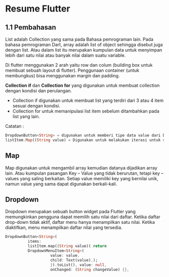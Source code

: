 <h1>Resume Flutter</h1>

## 1.1 Pembahasan
List adalah Collection yang sama pada Bahasa pemrograman lain. Pada bahasa pemrograman Dart, array adalah list of object sehingga disebut juga dengan list. Atau  dalam list itu merupakan kumpulan data untuk menyimpan lebih dari satu nilai atau banyak nilai dalam suatu variable.

Di flutter menggunakan 2 arah yaitu row dan colum (building box untuk membuat sebuah layout di flutter). Penggunaan container (untuk membungkus) bisa menggunakan margin dan padding.

<b>Collection if</b> dan <b>Collection for</b> yang digunakan untuk membuat collection dengan kondisi dan perulangan.
- Collection if digunakan untuk membuat list yang terdiri dari 3 atau 4 item sesuai dengan kondisi.
- Collection for untuk memanipulasi list item sebelum ditambahkan pada list yang lain.<br>

Catatan :
``` dart
DropdownButton<String> = digunakan untuk memberi tipe data value dari Dropdown adalah bertipe String.
listItem.Map((String value) = Digunakan untuk melakukan iterasi untuk setiap item dari listltem sesuai dengan parameter bertipe String.

```
## Map
Map digunakan untuk mengambil array kemudian datanya dijadikan array lain. Atau kumpulan pasangan Key – Value yang tidak berurutan, tetapi key – values yang saling berkaitan. Setiap value memiliki key yang bernilai unik, namun value yang sama dapat digunakan berkali-kali.

## Dropdown
Dropdown merupakan sebuah button widget pada Flutter yang memungkinkan pengguna dapat memilih satu nilai dari daftar. Ketika daftar drop-down tidak aktif, daftar menu hanya menampilkan satu nilai. Ketika diaktifkan, menu menampilkan daftar nilai yang tersedia.

``` dart
DropdownButton<String>(
          items:
          listItem.map((String value)( return
          DropdownMenuItem<String>(
                    value: value,
                    child: Text(value),);
                    }).toList(), value: null,
                    onChanged: (String changeValue) {},

```





